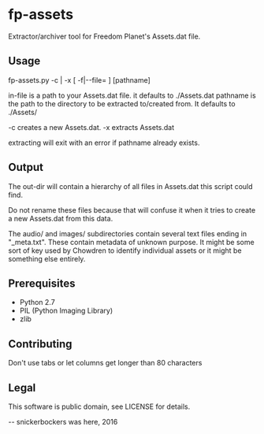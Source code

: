 # fp-assets
Extractor/archiver tool for Freedom Planet's Assets.dat file.

## Usage
fp-assets.py -c | -x [ -f|--file=<in-file> ] [pathname]

in-file is a path to your Assets.dat file.  it defaults to ./Assets.dat
pathname is the path to the directory to be extracted to/created from.
    It defaults to ./Assets/

-c creates a new Assets.dat.
-x extracts Assets.dat

extracting will exit with an error if pathname already exists.

## Output
The out-dir will contain a hierarchy of all files in Assets.dat this script
could find.

Do not rename these files because that will confuse it when it tries to create a
new Assets.dat from this data.

The audio/ and images/ subdirectories contain several text files ending in
"_meta.txt".  These contain metadata of unknown purpose.  It might be some sort
of key used by Chowdren to identify individual assets or it might be something
else entirely.

## Prerequisites
* Python 2.7
* PIL (Python Imaging Library)
* zlib

## Contributing
Don't use tabs or let columns get longer than 80 characters

## Legal
This software is public domain, see LICENSE for details.

-- snickerbockers was here, 2016